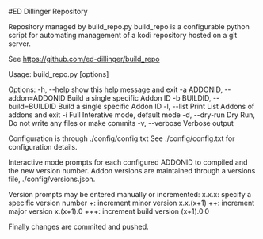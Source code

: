 #ED Dillinger Repository

Repository managed by build_repo.py
build_repo is a configurable python script for automating management of a kodi repository hosted on a git server.

See https://github.com/ed-dillinger/build_repo

Usage: build_repo.py [options]

Options:
  -h, --help            show this help message and exit
  -a ADDONID, --addon=ADDONID
                        Build a single specific Addon ID
  -b BUILDID, --build=BUILDID
                        Build a single specific Addon ID
  -l, --list            Print List Addons of addons and exit
  -i                    Full Interative mode, default mode
  -d, --dry-run         Dry Run, Do not write any files or make commits
  -v, --verbose         Verbose output


Configuration is through ./config/config.txt
See ./config/config.txt for configuration details.

Interactive mode prompts for each configured ADDONID to compiled and the new version number.
Addon versions are maintained through a versions file, ./config/versions.json.

Version prompts may be entered manually or incremented:
	x.x.x: specify a specific version number
	+: increment minor version x.x.(x+1)
	++: increment major version x.(x+1).0
	+++: increment build version (x+1).0.0

Finally changes are commited and pushed.
